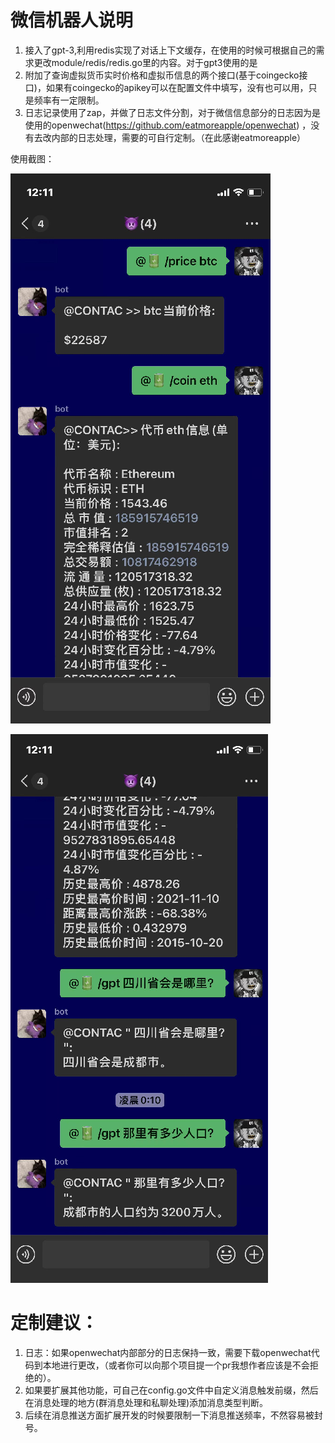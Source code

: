 # 微信机器人说明
1. 接入了gpt-3,利用redis实现了对话上下文缓存，在使用的时候可根据自己的需求更改module/redis/redis.go里的内容。对于gpt3使用的是
2. 附加了查询虚拟货币实时价格和虚拟币信息的两个接口(基于coingecko接口)，如果有coingecko的apikey可以在配置文件中填写，没有也可以用，只是频率有一定限制。
3. 日志记录使用了zap，并做了日志文件分割，对于微信信息部分的日志因为是使用的openwechat(https://github.com/eatmoreapple/openwechat) ，没有去改内部的日志处理，需要的可自行定制。（在此感谢eatmoreapple）

使用截图：

![image-20230126003032724](https://raw.githubusercontent.com/selfmakeit/resource/main/image-20230126003032724.png)

![image-20230126003058183](https://raw.githubusercontent.com/selfmakeit/resource/main/image-20230126003058183.png)



# 定制建议：
1. 日志：如果openwechat内部部分的日志保持一致，需要下载openwechat代码到本地进行更改，（或者你可以向那个项目提一个pr我想作者应该是不会拒绝的）。
2. 如果要扩展其他功能，可自己在config.go文件中自定义消息触发前缀，然后在消息处理的地方(群消息处理和私聊处理)添加消息类型判断。
3. 后续在消息推送方面扩展开发的时候要限制一下消息推送频率，不然容易被封号。
